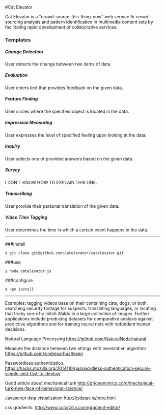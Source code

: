 #Cat Elevator


Cat Elevator is a "crowd-source-this-thing-now" web service fir crowd-sourcing analysis and pattern identification in multimedia content sets by facilitating rapid development of collaborative services.

### Templates

##### Change Detection

User detects the change between two items of data.

##### Evaluation

User enters text that provides feedback on the given data.

##### Feature Finding

User circles where the specified object is located in the data.

##### Impression Measuring

User expresses the level of specified feeling upon looking at the data.

##### Inquiry

User selects one of provided answers based on the given data.

##### Survey

I DON'T KNOW HOW TO EXPLAIN THIS ONE.

##### Transcribing

User provide their personal translation of the given data.

##### Video Time Tagging

User determines the time in which a certain event happens in the data.






***

###install

    $ git clone git@github.com:catelevator/catelevator.git


###use
  
    $ node catelevator.js
  
  
###configure

    $ npm install

    
***
Examples: tagging videos base on their containing cats; dogs; or both, searching security footage for suspects, translating languages, or locating that tricky son-of-a-bitch Waldo in a large collection of images. Further applications include producing datasets for comparative analysis against predictive algorithms and for training neural nets with redundant human decisions.


Natural Language Processing
https://github.com/NaturalNode/natural

Measure the distance between two strings with levenshtien algorithm
https://github.com/sindresorhus/leven

Passwordless authentication.
https://hacks.mozilla.org/2014/10/passwordless-authentication-secure-simple-and-fast-to-deploy/

Good article about mechanical turk
http://priceonomics.com/mechanical-turk-new-face-of-behavioral-science/

Javascript data visualization
http://jsdatav.is/intro.html

css gradients:
http://www.colorzilla.com/gradient-editor/



 
